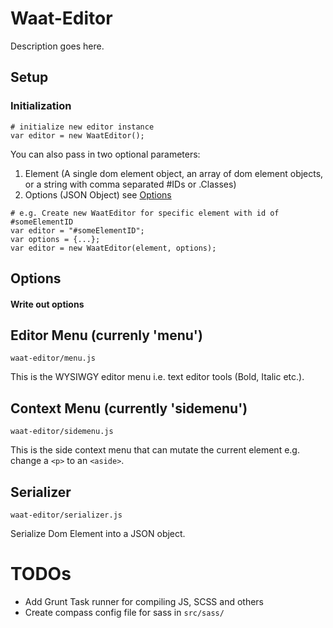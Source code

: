 # Waat-Editor

Description goes here.

## Setup

### Initialization



````:js
# initialize new editor instance
var editor = new WaatEditor(); 
````

You can also pass in two optional parameters:
1. Element (A single dom element object, an array of dom element objects, or a string with comma separated #IDs or .Classes)
2. Options (JSON Object) see [Options](#options)

````:js
# e.g. Create new WaatEditor for specific element with id of #someElementID
var editor = "#someElementID";
var options = {...};
var editor = new WaatEditor(element, options);
````

## Options

#### Write out options

## Editor Menu (currenly 'menu')

````
waat-editor/menu.js
````

This is the WYSIWGY editor menu i.e. text editor tools (Bold, Italic etc.).

## Context Menu (currently 'sidemenu')

````
waat-editor/sidemenu.js
````

This is the side context menu that can mutate the current element e.g. change a ````<p>```` to an ````<aside>````.

## Serializer

````:js
waat-editor/serializer.js
````

Serialize Dom Element into a JSON object.

# TODOs

- Add Grunt Task runner for compiling JS, SCSS and others
- Create compass config file for sass in ````src/sass/````